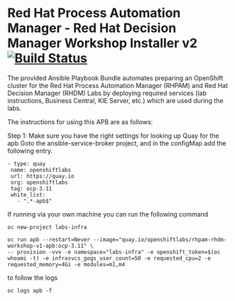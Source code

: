 Red Hat Process Automation Manager - Red Hat Decision Manager Workshop Installer v2 [![Build Status](https://travis-ci.org/RedHat-Middleware-Workshops/rhpam-rhdm-workshop-v1-infra.svg?branch=master)](https://travis-ci.org/RedHat-Middleware-Workshops/rhpam-rhdm-workshop-v1-infra)
=========

The provided Ansible Playbook Bundle automates preparing an OpenShift cluster for the Red Hat Process Automation Manager (RHPAM) and Red Hat Decision Manager (RHDM) Labs by deploying required services (lab instructions, Business Central, KIE Server, etc.) which are used during the labs.

The instructions for using this APB are as follows:

Step 1:
Make sure you have the right settings for looking up Quay for the apb
Goto the ansible-service-broker project, and in the configMap add the following entry.

   ```
  - type: quay
    name: openshiftlabs
    url: https://quay.io
    org: openshiftlabs
    tag: ocp-3.11
    white_list:
      - ".*-apb$"
  ```      


If running via your own machine you can run the following command  

  ```
  oc new-project labs-infra

  oc run apb --restart=Never --image="quay.io/openshiftlabs/rhpam-rhdm-workshop-v1-apb:ocp-3.11" \
-- provision -vvv -e namespace="labs-infra" -e openshift_token=$(oc whoami -t) -e infrasvcs_gogs_user_count=50 -e requested_cpu=2 -e requested_memory=4Gi -e modules=m1,m4
  ```

to follow the logs
  ```
  oc logs apb -f
  ```
